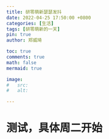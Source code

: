 ```yaml
---
title: 研零萌新瑟瑟发抖
date: 2022-04-25 17:50:00 +0800
categories: [生活]
tags: [研零萌新的一天]
pin: true
author: 郑威琦

toc: true
comments: true
math: false
mermaid: true

image:
#   src: 
#   alt: 

---
```


# 测试，具体周二开始